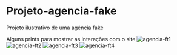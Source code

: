 # Projeto-agencia-fake
Projeto ilustrativo de uma agência fake

Alguns prints para mostrar as interações com o site
![agencia-ft1](https://user-images.githubusercontent.com/129622470/229313444-fec64def-9b01-4fb6-aa69-c5aa397bf2b8.png)
![agencia-ft2](https://user-images.githubusercontent.com/129622470/229313446-c3a56c60-1ee9-414f-993a-85b592587ac8.png)
![agencia-ft3](https://user-images.githubusercontent.com/129622470/229313448-a43b72de-15c6-4cf1-8385-d3ea3a9270ce.png)
![agencia-ft4](https://user-images.githubusercontent.com/129622470/229313449-2bd08d49-8b37-4735-b15e-b8627c4369bd.png)
